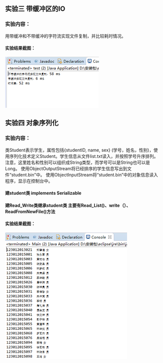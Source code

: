 ## 实验三 带缓冲区的IO


### 实验内容：
用带缓冲和不带缓冲的字符流实现文件复制，并比较耗时情况。


#### 实验结果截图：

![](https://github.com/123012013021/javaSpace/blob/master/IO_2/img/1.png)<br>
  
  
## 实验四 对象序列化


### 实验内容：
类Student表示学生，属性包括{studentID, name, sex} (学号，姓名，性别)，使用序列化技术定义Student。学生信息从文件list.txt读入，并按照学号升序排列。注意，这里姓名和性别可以组织成String类型，而学号可以是String也可以是Long。
使用ObjectOutputStream将已经排序的学生信息写出到文件“student.bin”中。
使用ObjectInputStream将“student.bin”中的对象信息读入程序，显示在控制台中。

#### 建student类 implements Serializable	
#### 建Read_Write类继承student类 主要有Read_List()、write（）、ReadFromNewFile()方法

#### 实验结果截图：

![](https://github.com/123012013021/javaSpace/blob/master/IO_2/img/2.png)<br>

    


